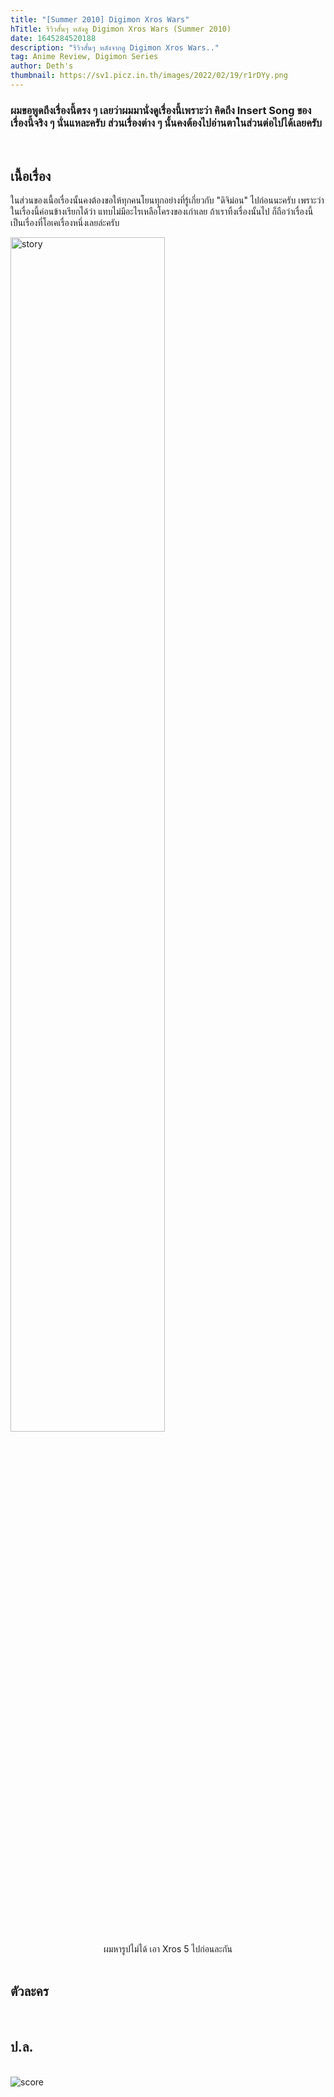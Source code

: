 ```yaml
---
title: "[Summer 2010] Digimon Xros Wars"
hTitle: รีวิวสั้นๆ หลังดู Digimon Xros Wars (Summer 2010)
date: 1645284520188
description: "รีวิวสั้นๆ หลังจากดู Digimon Xros Wars.."
tag: Anime Review, Digimon Series
author: Deth's
thumbnail: https://sv1.picz.in.th/images/2022/02/19/r1rDYy.png
---
```

### ผมขอพูดถึงเรื่องนี้ตรง ๆ เลยว่าผมมานั่งดูเรื่องนี้เพราะว่า คิดถึง Insert Song ของเรื่องนี้จริง ๆ นั่นแหละครับ ส่วนเรื่องต่าง ๆ นั้นคงต้องไปอ่านตาในส่วนต่อไปได้เลยครับ
<br />

## เนื้อเรื่อง
ในส่วนของเนื้อเรื่องนั้นคงต้องขอให้ทุกคนโยนทุกอย่างที่รู้เกี่ยวกับ "ดิจิม่อน" ไปก่อนนะครับ เพราะว่า ในเรื่องนี้ค่อนข้างเรียกได้ว่า แทบไม่มีอะไรเหลือโครงของเก่าเลย ถ้าเราทิ้งเรื่องนั้นไป ก็ถือว่าเรื่องนี้เป็นเรื่องที่โอเคเรื่องหนึ่งเลยล่ะครับ
<br />

<img src="https://sv1.picz.in.th/images/2022/02/20/rKXqi8.png" alt="story" class="img-w-desp" width="70%" />
<center>ผมหารูปไม่ได้ เอา Xros 5 ไปก่อนละกัน</center>
<br />

## ตัวละคร
<br />

## ป.ล.
<br />

<img src="https://img.shields.io/badge/Score-8%2F10-coral?style=for-the-badge" alt="score">